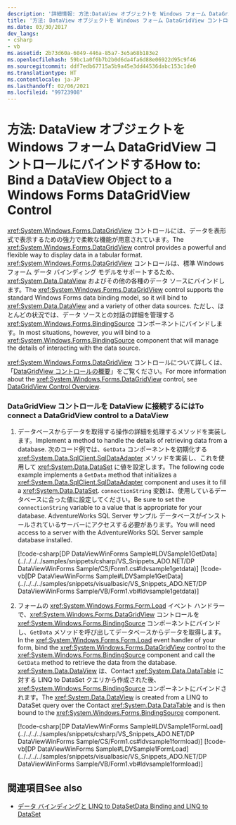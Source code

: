 ```yaml
---
description: '詳細情報: 方法:DataView オブジェクトを Windows フォーム DataGridView コントロールにバインドする'
title: '方法: DataView オブジェクトを Windows フォーム DataGridView コントロールにバインドする'
ms.date: 03/30/2017
dev_langs:
- csharp
- vb
ms.assetid: 2b73d60a-6049-446a-85a7-3e5a68b183e2
ms.openlocfilehash: 59bc1a0f6b7b2b0d6da4fa6d88e06922d95c9f46
ms.sourcegitcommit: ddf7edb67715a5b9a45e3dd44536dabc153c1de0
ms.translationtype: HT
ms.contentlocale: ja-JP
ms.lasthandoff: 02/06/2021
ms.locfileid: "99723908"
---
```

# <a name="how-to-bind-a-dataview-object-to-a-windows-forms-datagridview-control"></a><span data-ttu-id="149dd-103">方法: DataView オブジェクトを Windows フォーム DataGridView コントロールにバインドする</span><span class="sxs-lookup"><span data-stu-id="149dd-103">How to: Bind a DataView Object to a Windows Forms DataGridView Control</span></span>

<span data-ttu-id="149dd-104"><xref:System.Windows.Forms.DataGridView> コントロールには、データを表形式で表示するための強力で柔軟な機能が用意されています。</span><span class="sxs-lookup"><span data-stu-id="149dd-104">The <xref:System.Windows.Forms.DataGridView> control provides a powerful and flexible way to display data in a tabular format.</span></span> <span data-ttu-id="149dd-105"><xref:System.Windows.Forms.DataGridView> コントロールは、標準 Windows フォーム データ バインディング モデルをサポートするため、<xref:System.Data.DataView> およびその他の各種のデータ ソースにバインドします。</span><span class="sxs-lookup"><span data-stu-id="149dd-105">The <xref:System.Windows.Forms.DataGridView> control supports the standard Windows Forms data binding model, so it will bind to <xref:System.Data.DataView> and a variety of other data sources.</span></span> <span data-ttu-id="149dd-106">ただし、ほとんどの状況では、データ ソースとの対話の詳細を管理する <xref:System.Windows.Forms.BindingSource> コンポーネントにバインドします。</span><span class="sxs-lookup"><span data-stu-id="149dd-106">In most situations, however, you will bind to a <xref:System.Windows.Forms.BindingSource> component that will manage the details of interacting with the data source.</span></span>  
  
 <span data-ttu-id="149dd-107"><xref:System.Windows.Forms.DataGridView> コントロールについて詳しくは、「[DataGridView コントロールの概要](/dotnet/desktop/winforms/controls/datagridview-control-overview-windows-forms)」をご覧ください。</span><span class="sxs-lookup"><span data-stu-id="149dd-107">For more information about the <xref:System.Windows.Forms.DataGridView> control, see [DataGridView Control Overview](/dotnet/desktop/winforms/controls/datagridview-control-overview-windows-forms).</span></span>  
  
### <a name="to-connect-a-datagridview-control-to-a-dataview"></a><span data-ttu-id="149dd-108">DataGridView コントロールを DataView に接続するには</span><span class="sxs-lookup"><span data-stu-id="149dd-108">To connect a DataGridView control to a DataView</span></span>  
  
1. <span data-ttu-id="149dd-109">データベースからデータを取得する操作の詳細を処理するメソッドを実装します。</span><span class="sxs-lookup"><span data-stu-id="149dd-109">Implement a method to handle the details of retrieving data from a database.</span></span> <span data-ttu-id="149dd-110">次のコード例では、`GetData` コンポーネントを初期化する <xref:System.Data.SqlClient.SqlDataAdapter> メソッドを実装し、これを使用して <xref:System.Data.DataSet> に値を設定します。</span><span class="sxs-lookup"><span data-stu-id="149dd-110">The following code example implements a `GetData` method that initializes a <xref:System.Data.SqlClient.SqlDataAdapter> component and uses it to fill a <xref:System.Data.DataSet>.</span></span> <span data-ttu-id="149dd-111">`connectionString` 変数は、使用しているデータベースに合った値に設定してください。</span><span class="sxs-lookup"><span data-stu-id="149dd-111">Be sure to set the `connectionString` variable to a value that is appropriate for your database.</span></span> <span data-ttu-id="149dd-112">AdventureWorks SQL Server サンプル データベースがインストールされているサーバーにアクセスする必要があります。</span><span class="sxs-lookup"><span data-stu-id="149dd-112">You will need access to a server with the AdventureWorks SQL Server sample database installed.</span></span>  
  
     [!code-csharp[DP DataViewWinForms Sample#LDVSample1GetData](../../../../samples/snippets/csharp/VS_Snippets_ADO.NET/DP DataViewWinForms Sample/CS/Form1.cs#ldvsample1getdata)]
     [!code-vb[DP DataViewWinForms Sample#LDVSample1GetData](../../../../samples/snippets/visualbasic/VS_Snippets_ADO.NET/DP DataViewWinForms Sample/VB/Form1.vb#ldvsample1getdata)]  
  
2. <span data-ttu-id="149dd-113">フォームの <xref:System.Windows.Forms.Form.Load> イベント ハンドラーで、<xref:System.Windows.Forms.DataGridView> コントロールを <xref:System.Windows.Forms.BindingSource> コンポーネントにバインドし、`GetData` メソッドを呼び出してデータベースからデータを取得します。</span><span class="sxs-lookup"><span data-stu-id="149dd-113">In the <xref:System.Windows.Forms.Form.Load> event handler of your form, bind the <xref:System.Windows.Forms.DataGridView> control to the <xref:System.Windows.Forms.BindingSource> component and call the `GetData` method to retrieve the data from the database.</span></span> <span data-ttu-id="149dd-114"><xref:System.Data.DataView> は、Contact <xref:System.Data.DataTable> に対する LINQ to DataSet クエリから作成された後、<xref:System.Windows.Forms.BindingSource> コンポーネントにバインドされます。</span><span class="sxs-lookup"><span data-stu-id="149dd-114">The <xref:System.Data.DataView> is created from a LINQ to DataSet query over the Contact <xref:System.Data.DataTable> and is then bound to the <xref:System.Windows.Forms.BindingSource> component.</span></span>  
  
     [!code-csharp[DP DataViewWinForms Sample#LDVSample1FormLoad](../../../../samples/snippets/csharp/VS_Snippets_ADO.NET/DP DataViewWinForms Sample/CS/Form1.cs#ldvsample1formload)]
     [!code-vb[DP DataViewWinForms Sample#LDVSample1FormLoad](../../../../samples/snippets/visualbasic/VS_Snippets_ADO.NET/DP DataViewWinForms Sample/VB/Form1.vb#ldvsample1formload)]  
  
## <a name="see-also"></a><span data-ttu-id="149dd-115">関連項目</span><span class="sxs-lookup"><span data-stu-id="149dd-115">See also</span></span>

- [<span data-ttu-id="149dd-116">データ バインディングと LINQ to DataSet</span><span class="sxs-lookup"><span data-stu-id="149dd-116">Data Binding and LINQ to DataSet</span></span>](data-binding-and-linq-to-dataset.md)
